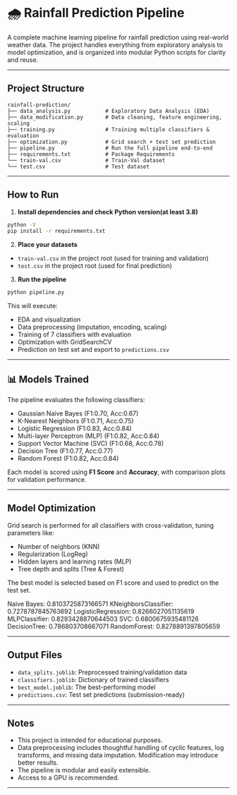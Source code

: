 # 🌧️ Rainfall Prediction Pipeline

A complete machine learning pipeline for rainfall prediction using real-world weather data. The project handles everything from exploratory analysis to model optimization, and is organized into modular Python scripts for clarity and reuse.

---

##  Project Structure

```
rainfall-prediction/
├── data_analysis.py           # Exploratory Data Analysis (EDA)
├── data_modification.py       # Data cleaning, feature engineering, scaling
├── training.py                # Training multiple classifiers & evaluation
├── optimization.py            # Grid search + test set prediction
├── pipeline.py                # Run the full pipeline end-to-end
├── requirements.txt           # Package Requirements
└── train-val.csv              # Train-Val dataset
└── test.csv                   # Test dataset
```

---

##  How to Run

1. **Install dependencies and check Python version(at least 3.8)**

```bash
python -V
pip install -r requirements.txt
```

2. **Place your datasets**

- `train-val.csv` in the project root (used for training and validation)
- `test.csv` in the project root (used for final prediction)

3. **Run the pipeline**

```bash
python pipeline.py
```

This will execute:

- EDA and visualization
- Data preprocessing (imputation, encoding, scaling)
- Training of 7 classifiers with evaluation
- Optimization with GridSearchCV
- Prediction on test set and export to `predictions.csv`

---

## 📊 Models Trained

The pipeline evaluates the following classifiers:

- Gaussian Naive Bayes           (F1:0.70, Acc:0.67)
- K-Nearest Neighbors            (F1:0.71, Acc:0.75)
- Logistic Regression            (F1:0.83, Acc:0.84)
- Multi-layer Perceptron (MLP)   (F1:0.82, Acc:0.84)
- Support Vector Machine (SVC)   (F1:0.68, Acc:0.78)
- Decision Tree                  (F1:0.77, Acc:0.77)
- Random Forest                  (F1:0.82, Acc:0.84)

Each model is scored using **F1 Score** and **Accuracy**, with comparison plots for validation performance.

---

## Model Optimization

Grid search is performed for all classifiers with cross-validation, tuning parameters like:

- Number of neighbors (KNN)
- Regularization (LogReg)
- Hidden layers and learning rates (MLP)
- Tree depth and splits (Tree & Forest)

The best model is selected based on F1 score and used to predict on the test set.

Naive Bayes:          0.8103725873166571
KNeighborsClassifier: 0.7278787845763692
LogisticRegression:   0.8266027051135619
MLPClassifier:        0.8293428870644503
SVC:                  0.6800675935481126
DecisionTree:         0.786803708667071
RandomForest:         0.8278891397805659

---

## Output Files

- `data_splits.joblib`: Preprocessed training/validation data
- `classifiers.joblib`: Dictionary of trained classifiers
- `best_model.joblib`: The best-performing model
- `predictions.csv`: Test set predictions (submission-ready)

---


##  Notes

- This project is intended for educational purposes.
- Data preprocessing includes thoughtful handling of cyclic features, log transforms, and missing data imputation. Modification may introduce better results.
- The pipeline is modular and easily extensible.
- Access to a GPU is recommended.

---



